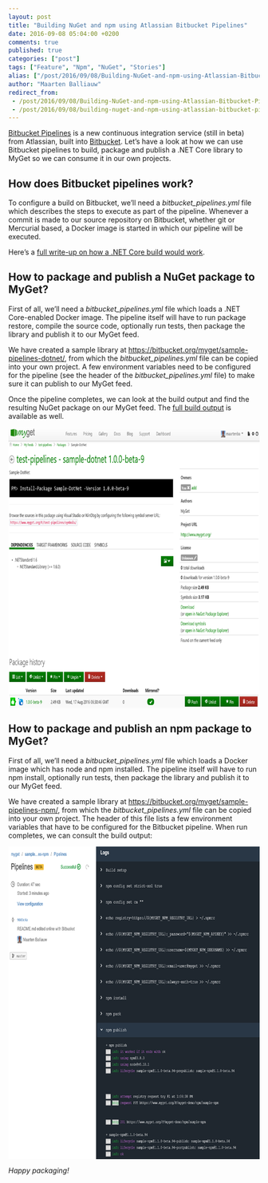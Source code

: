 ```yaml
---
layout: post
title: "Building NuGet and npm using Atlassian Bitbucket Pipelines"
date: 2016-09-08 05:04:00 +0200
comments: true
published: true
categories: ["post"]
tags: ["Feature", "Npm", "NuGet", "Stories"]
alias: ["/post/2016/09/08/Building-NuGet-and-npm-using-Atlassian-Bitbucket-Pipelines.aspx", "/post/2016/09/08/building-nuget-and-npm-using-atlassian-bitbucket-pipelines.aspx"]
author: "Maarten Balliauw"
redirect_from:
 - /post/2016/09/08/Building-NuGet-and-npm-using-Atlassian-Bitbucket-Pipelines.aspx.html
 - /post/2016/09/08/building-nuget-and-npm-using-atlassian-bitbucket-pipelines.aspx.html
---
```


<p><a href="https://bitbucket.org/product/features/pipelines">Bitbucket Pipelines</a> is a new continuous integration service (still in beta) from Atlassian, built into <a href="http://www.bitbucket.org">Bitbucket</a>. Let’s have a look at how we can use Bitbucket pipelines to build, package and publish a .NET Core library to MyGet so we can consume it in our own projects.</p> <h2>How does Bitbucket pipelines work?</h2> <p>To configure a build on Bitbucket, we’ll need a <em>bitbucket_pipelines.yml</em> file which describes the steps to execute as part of the pipeline. Whenever a commit is made to our source repository on Bitbucket, whether git or Mercurial based, a Docker image is started in which our pipeline will be executed.</p> <p>Here’s a <a href="https://blog.maartenballiauw.be/post/2016/08/17/building-nuget-netcore-using-atlassian-bitbucket-pipelines.html">full write-up on how a .NET Core build would work</a>.</p> <h2></h2> <h2>How to package and publish a NuGet package to MyGet?</h2> <p>First of all, we’ll need a <em>bitbucket_pipelines.yml</em> file which loads a .NET Core-enabled Docker image. The pipeline itself will have to run package restore, compile the source code, optionally run tests, then package the library and publish it to our MyGet feed.</p> <p>We have created a sample library at <a href="https://bitbucket.org/myget/sample-pipelines-dotnet/">https://bitbucket.org/myget/sample-pipelines-dotnet/</a>, from which the <em>bitbucket_pipelines.yml</em> file can be copied into your own project. A few environment variables need to be configured for the pipeline (see the header of the <em>bitbucket_pipelines.yml</em> file) to make sure it can publish to our MyGet feed.</p> <p>Once the pipeline completes, we can look at the build output and find the resulting NuGet package on our MyGet feed. The <a href="https://bitbucket.org/myget/sample-pipelines-dotnet/addon/pipelines/home#!/results/%7B01526f99-4dd9-4b92-a091-f033a8c5cc23%7D">full build output</a> is available as well.</p> <p><a href="/images/image_146.png"><img width="800" height="563" title="image" style="border-width: 0px; padding-top: 0px; padding-right: 0px; padding-left: 0px; margin-right: auto; margin-left: auto; float: none; display: block; background-image: none;" alt="image" src="/images/image_thumb_143.png" border="0"></a></p> <h2>How to package and publish an npm package to MyGet?</h2> <p>First of all, we’ll need a <em>bitbucket_pipelines.yml</em> file which loads a Docker image which has node and npm installed. The pipeline itself will have to run npm install, optionally run tests, then package the library and publish it to our MyGet feed.</p> <p>We have created a sample library at <a href="https://bitbucket.org/myget/sample-pipelines-npm/">https://bitbucket.org/myget/sample-pipelines-npm/</a>, from which the <em>bitbucket_pipelines.yml</em> file can be copied into your own project. The header of this file lists a few environment variables that have to be configured for the Bitbucket pipeline. When run completes, we can consult the build output:</p> <p><a href="/images/image_144.png"><img width="800" height="627" title="Publishing npm from BitBucket" style="border-width: 0px; padding-top: 0px; padding-right: 0px; padding-left: 0px; margin-right: auto; margin-left: auto; float: none; display: block; background-image: none;" alt="Publishing npm from BitBucket" src="/images/image_thumb_141.png" border="0"></a></p> <p><em>Happy packaging!</em></p>



